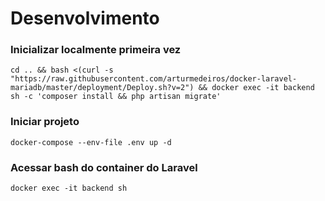 # Desenvolvimento
### Inicializar localmente primeira vez
```shell
cd .. && bash <(curl -s "https://raw.githubusercontent.com/arturmedeiros/docker-laravel-mariadb/master/deployment/Deploy.sh?v=2") && docker exec -it backend sh -c 'composer install && php artisan migrate'
```

### Iniciar projeto
````shell
docker-compose --env-file .env up -d
````

### Acessar bash do container do Laravel
```shell
docker exec -it backend sh
```

